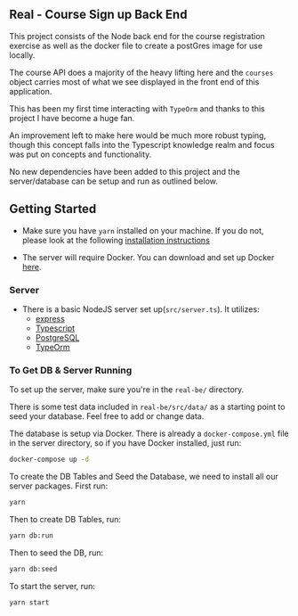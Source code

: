 ## Real - Course Sign up Back End

This project consists of the Node back end for the course registration exercise as well as the docker file to create a postGres image for use locally.

The course API does a majority of the heavy lifting here and the `courses` object carries most of what we see displayed in the front end of this application.

This has been my first time interacting with `TypeOrm` and thanks to this project I have become a huge fan.

An improvement left to make here would be much more robust typing, though this concept falls into the Typescript knowledge realm and focus was put on concepts and functionality.

No new dependencies have been added to this project and the server/database can be setup and run as outlined below.

## Getting Started

- Make sure you have `yarn` installed on your machine. If you do not, please look at the following [installation instructions](https://classic.yarnpkg.com/en/docs/install/#mac-stable)

- The server will require Docker. You can download and set up Docker [here](https://www.docker.com/get-started).

### Server

- There is a basic NodeJS server set up(`src/server.ts`). It utilizes:
  - [express](https://expressjs.com/)
  - [Typescript](https://www.typescriptlang.org/)
  - [PostgreSQL](https://www.postgresql.org/)
  - [TypeOrm](https://typeorm.io/#/)


### To Get DB & Server Running
To set up the server, make sure you're in the `real-be/` directory.

There is some test data included in `real-be/src/data/` as a starting point to seed your database. Feel free to add or change data.

The database is setup via Docker. There is already a `docker-compose.yml` file in the server directory, so if you have Docker installed, just run:
```bash
docker-compose up -d
```

To create the DB Tables and Seed the Database, we need to install all our server packages. First run:
```bash
yarn
```

Then to create DB Tables, run:
```bash
yarn db:run
```

Then to seed the DB, run:
```bash
yarn db:seed
```

To start the server, run:
```bash
yarn start
```